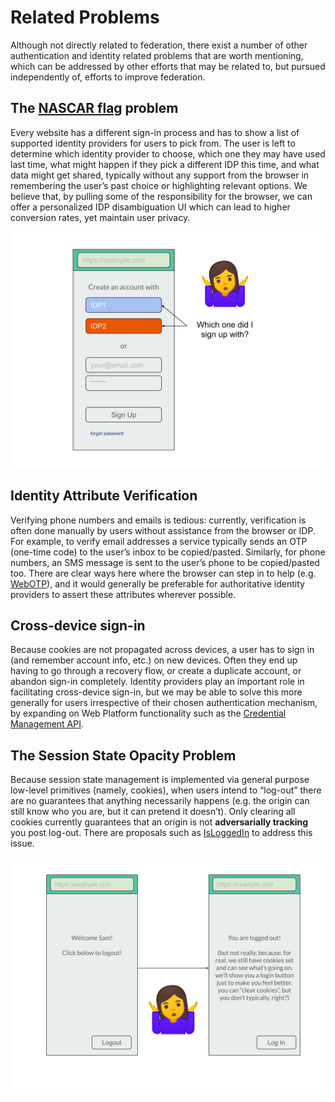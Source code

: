 # Related Problems

Although not directly related to federation, there exist a number of other authentication and identity related problems that are worth mentioning, which can be addressed by other efforts that may be related to, but pursued independently of, efforts to improve federation.


## The [NASCAR flag](https://developers.google.com/identity/toolkit/web/federated-login#the_nascar_page) problem

Every website has a different sign-in process and has to show a list of supported identity providers for users to pick from. The user is left to determine which identity provider to choose, which one they may have used last time, what might happen if they pick a different IDP this time, and what data might get shared, typically without any support from the browser in remembering the user’s past choice or highlighting relevant options. We believe that, by pulling some of the responsibility for the browser, we can offer a personalized IDP disambiguation UI which can lead to higher conversion rates, yet maintain user privacy.

![](static/mock12.svg)


## Identity Attribute Verification

Verifying phone numbers and emails is tedious: currently, verification is often done manually by users without assistance from the browser or IDP. For example, to verify email addresses a service typically sends an OTP (one-time code) to the user’s inbox to be copied/pasted. Similarly, for phone numbers, an SMS message is sent to the user’s phone to be copied/pasted too. There are clear ways here where the browser can step in to help (e.g. [WebOTP](https://github.com/WICG/WebOTP)), and it would generally be preferable for authoritative identity providers to assert these attributes wherever possible.


## Cross-device sign-in

Because cookies are not propagated across devices, a user has to sign in (and remember account info, etc.) on new devices. Often they end up having to go through a recovery flow, or create a duplicate account, or abandon sign-in completely. Identity providers play an important role in facilitating cross-device sign-in, but we may be able to solve this more generally for users irrespective of their chosen authentication mechanism, by expanding on Web Platform functionality such as the [Credential Management API](https://www.w3.org/TR/credential-management-1/).


## The Session State Opacity Problem

Because session state management is implemented via general purpose low-level primitives (namely, cookies), when users intend to “log-out” there are no guarantees that anything necessarily happens (e.g. the origin can still know who you are, but it can pretend it doesn’t). Only clearing all cookies currently guarantees that an origin is not **adversarially tracking** you post log-out. There are proposals such as [IsLoggedIn](https://github.com/WebKit/explainers/tree/master/IsLoggedIn) to address this issue.

![](static/mock5.svg)
